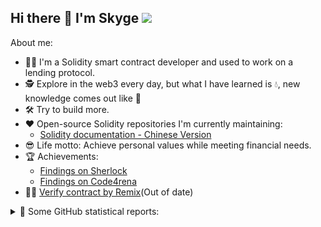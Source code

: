 ## Hi there 👋 I'm Skyge ![](https://visitor-badge.laobi.icu/badge?page_id=skyge.skyge)

About me:
- 👨‍💻 I'm a Solidity smart contract developer and used to work on a lending protocol.
- 🕵️ Explore in the web3 every day, but what I have learned is 💧, new knowledge comes out like 🌊
- 🛠 Try to build more.
- ❤️ Open-source Solidity repositories I'm currently maintaining:
  - [Solidity documentation - Chinese Version](https://github.com/solidity-docs/zh-chinese)
- 😎 Life motto: Achieve personal values while meeting financial needs.
- 🏆 Achievements:
  - [Findings on Sherlock](https://audits.sherlock.xyz/watson/skyge)
  - [Findings on Code4rena](https://code4rena.com/@skyge)
- ✍🏻 [Verify contract by Remix](https://forum.openzeppelin.com/t/verify-erc20-token-on-etherscan-that-was-deployed-through-remix-step-by-step-guide/9051)(Out of date)

<details>
  <summary>👑 Some GitHub statistical reports:</summary>
  <br>
  <p align="center">
    <img align="center" src="https://github-readme-stats.vercel.app/api?username=skyge&theme=aura&show_icons=true&count_private=true&include_all_commits=true&line_height=21" alt="Skyge's Github Stats" />
    <img align="center" src="https://github-readme-stats.vercel.app/api/top-langs/?username=skyge&hide_langs_below=1&theme=default&line_height=27&layout=compact" />
  </p>
</details>




<!--
**Skyge/Skyge** is a ✨ _special_ ✨ repository because its `README.md` (this file) appears on your GitHub profile.

Here are some ideas to get you started:

- 🔭 I’m currently working on ...
- 🌱 I’m currently learning ...
- 👯 I’m looking to collaborate on ...
- 🤔 I’m looking for help with ...
- 💬 Ask me about ...
- 📫 How to reach me: ...
- 😄 Pronouns: ...
- ⚡ Fun fact: ...
-->

